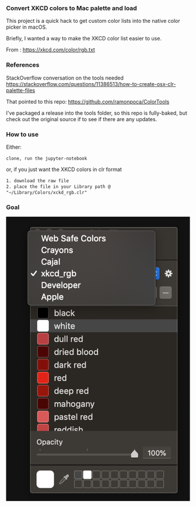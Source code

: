 
### Convert XKCD colors to Mac palette and load

This project is a quick hack to get custom color lists into the native color picker in macOS.

Briefly, I wanted a way to make the XKCD color list easier to use. 

From : https://xkcd.com/color/rgb.txt

### References

StackOverflow conversation on the tools needed
https://stackoverflow.com/questions/11386513/how-to-create-osx-clr-palette-files

That pointed to this repo:
https://github.com/ramonpoca/ColorTools

I've packaged a release into the tools folder, so this repo is fully-baked, but check out the original source if to see if there are any updates. 


### How to use

Either:

```
clone, run the jupyter-notebook
```

or, if you just want the XKCD colors in clr format

```
1. download the raw file
2. place the file in your Library path @ "~/Library/Colors/xckd_rgb.clr"
```



### Goal

![The goal](./goal.png)
